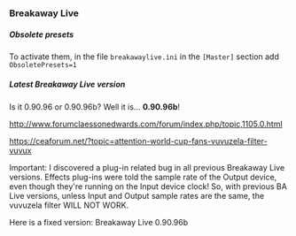 
### Breakaway Live

##### Obsolete presets

To activate them, in the file `breakawaylive.ini` in the `[Master]` section add `ObsoletePresets=1`

##### Latest Breakaway Live version

Is it 0.90.96 or 0.90.96b? Well it is... **0.90.96b**!

http://www.forumclaessonedwards.com/forum/index.php/topic,1105.0.html

https://ceaforum.net/?topic=attention-world-cup-fans-vuvuzela-filter-vuvux

Important: I discovered a plug-in related bug in all previous Breakaway Live versions.
Effects plug-ins were told the sample rate of the Output device, even though they're running on the Input device clock!
So, with previous BA Live versions, unless Input and Output sample rates are the same, the vuvuzela filter WILL NOT WORK.

Here is a fixed version: Breakaway Live 0.90.96b

